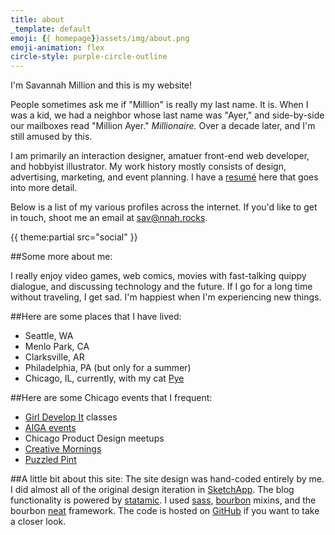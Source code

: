 ```yaml
---
title: about
_template: default
emoji: {{ homepage}}assets/img/about.png
emoji-animation: flex
circle-style: purple-circle-outline
---
```


I'm Savannah Million and this is my website!<br />

People sometimes ask me if "Million" is really my last name. It is. When I was a kid, we had a neighbor whose last name was "Ayer," and side-by-side our mailboxes read "Million Ayer." _Millionaire._ Over a decade later, and I'm still amused by this.<br />

I am primarily an interaction designer, amatuer front-end web developer, and hobbyist illustrator. My work history mostly consists of design, advertising, marketing, and event planning. I have a <a href="{{ homepage }}about/resume">resum&eacute;</a> here that goes into more detail.<br>

Below is a list of my various profiles across the internet. If you'd like to get in touch, shoot me an email at <a href="mailto:sav@nnah.rocks">sav@nnah.rocks</a>.

{{ theme:partial src="social" }}

##Some more about me:

I really enjoy video games, web comics, movies with fast-talking quippy dialogue, and discussing technology and the future. If I go for a long time without traveling, I get sad. I'm happiest when I'm experiencing new things.

##Here are some places that I have lived:
- Seattle, WA
- Menlo Park, CA
- Clarksville, AR
- Philadelphia, PA (but only for a summer)
- Chicago, IL, currently, with my cat <a href="#">Pye</a><br>

##Here are some Chicago events that I frequent:
- [Girl Develop It](http://www.girldevelopit.com/) classes
- [AIGA events](http://chicago.aiga.org/)
- Chicago Product Design meetups
- [Creative Mornings](http://creativemornings.com/cities/chi)
- [Puzzled Pint](http://www.puzzledpint.com/)

##A little bit about this site:
The site design was hand-coded entirely by me. I did almost all of the original design iteration in [SketchApp](http://www.bohemiancoding.com/sketch/). The blog functionality is powered by [statamic](http://statamic.com/). I used [sass](http://sass-lang.com/), [bourbon](http://bourbon.io/) mixins, and the bourbon [neat](http://neat.bourbon.io/) framework. The code is hosted on [GitHub](https://github.com/savannahmillion/Personal-Site) if you want to take a closer look.